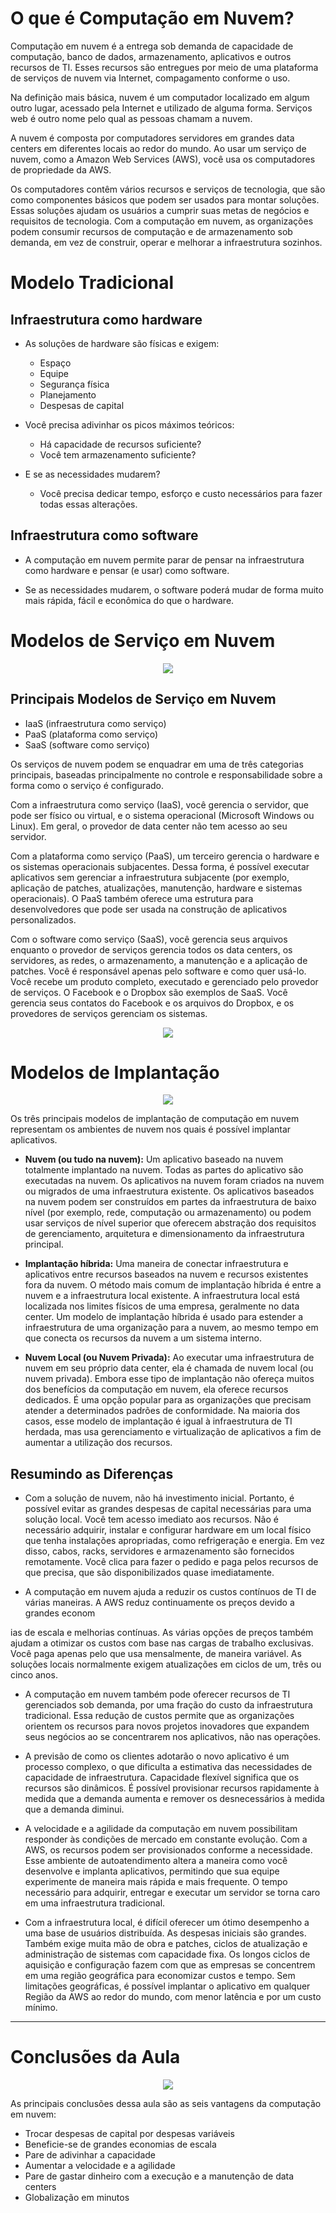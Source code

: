 # O que é Computação em Nuvem?

Computação em nuvem é a entrega sob demanda de capacidade de computação, banco de dados, armazenamento, aplicativos e outros recursos de TI. Esses recursos são entregues por meio de uma plataforma de serviços de nuvem via Internet, compagamento conforme o uso.

Na definição mais básica, nuvem é um computador localizado em algum outro lugar, acessado pela Internet e utilizado de alguma forma. Serviços web é outro nome pelo qual as pessoas chamam a nuvem.

A nuvem é composta por computadores servidores em grandes data centers em diferentes locais ao redor do mundo. Ao usar um serviço de nuvem, como a Amazon Web Services (AWS), você usa os computadores de propriedade da AWS.

Os computadores contêm vários recursos e serviços de tecnologia, que são como componentes básicos que podem ser usados para montar soluções. Essas soluções ajudam os usuários a cumprir suas metas de negócios e requisitos de tecnologia. Com a computação em nuvem, as organizações podem consumir recursos de computação e de armazenamento sob demanda, em vez de construir, operar e melhorar a infraestrutura sozinhos.

# Modelo Tradicional

## Infraestrutura como hardware

- As soluções de hardware são físicas e exigem:
  - Espaço
  - Equipe
  - Segurança física
  - Planejamento
  - Despesas de capital

- Você precisa adivinhar os picos máximos teóricos:
  - Há capacidade de recursos suficiente?
  - Você tem armazenamento suficiente?

- E se as necessidades mudarem?
  - Você precisa dedicar tempo, esforço e custo necessários para fazer todas essas alterações.

## Infraestrutura como software

- A computação em nuvem permite parar de pensar na infraestrutura como hardware e pensar (e usar) como software.

- Se as necessidades mudarem, o software poderá mudar de forma muito mais rápida, fácil e econômica do que o hardware.

# Modelos de Serviço em Nuvem

<div align=center>
    <img src="assets/img/img-01.png">
</div>

## Principais Modelos de Serviço em Nuvem

- IaaS (infraestrutura como serviço)
- PaaS (plataforma como serviço)
- SaaS (software como serviço)

Os serviços de nuvem podem se enquadrar em uma de três categorias principais, baseadas principalmente no controle e responsabilidade sobre a forma como o serviço é configurado.

Com a infraestrutura como serviço (IaaS), você gerencia o servidor, que pode ser físico ou virtual, e o sistema operacional (Microsoft Windows ou Linux). Em geral, o provedor de data center não tem acesso ao seu servidor.

Com a plataforma como serviço (PaaS), um terceiro gerencia o hardware e os sistemas operacionais subjacentes. Dessa forma, é possível executar aplicativos sem gerenciar a infraestrutura subjacente (por exemplo, aplicação de patches, atualizações, manutenção, hardware e sistemas operacionais). O PaaS também oferece uma estrutura para desenvolvedores que pode ser usada na construção de aplicativos personalizados.

Com o software como serviço (SaaS), você gerencia seus arquivos enquanto o provedor de serviços gerencia todos os data centers, os servidores, as redes, o armazenamento, a manutenção e a aplicação de patches. Você é responsável apenas pelo software e como quer usá-lo. Você recebe um produto completo, executado e gerenciado pelo provedor de serviços. O Facebook e o Dropbox são exemplos de SaaS. Você gerencia seus contatos do Facebook e os arquivos do Dropbox, e os provedores de serviços gerenciam os sistemas.

<div align=center>
    <img src="assets/img/img-02.png">
</div>

# Modelos de Implantação

<div align=center>
    <img src="assets/img/img-03.png">
</div>

Os três principais modelos de implantação de computação em nuvem representam os ambientes de nuvem nos quais é possível implantar aplicativos.

- **Nuvem (ou tudo na nuvem):**
  Um aplicativo baseado na nuvem totalmente implantado na nuvem. Todas as partes do aplicativo são executadas na nuvem. Os aplicativos na nuvem foram criados na nuvem ou migrados de uma infraestrutura existente. Os aplicativos baseados na nuvem podem ser construídos em partes da infraestrutura de baixo nível (por exemplo, rede, computação ou armazenamento) ou podem usar serviços de nível superior que oferecem abstração dos requisitos de gerenciamento, arquitetura e dimensionamento da infraestrutura principal.
  
- **Implantação híbrida:**
  Uma maneira de conectar infraestrutura e aplicativos entre recursos baseados na nuvem e recursos existentes fora da nuvem. O método mais comum de implantação híbrida é entre a nuvem e a infraestrutura local existente. A infraestrutura local está localizada nos limites físicos de uma empresa, geralmente no data center. Um modelo de implantação híbrida é usado para estender a infraestrutura de uma organização para a nuvem, ao mesmo tempo em que conecta os recursos da nuvem a um sistema interno.

- **Nuvem Local (ou Nuvem Privada):**
  Ao executar uma infraestrutura de nuvem em seu próprio data center, ela é chamada de nuvem local (ou nuvem privada). Embora esse tipo de implantação não ofereça muitos dos benefícios da computação em nuvem, ela oferece recursos dedicados. É uma opção popular para as organizações que precisam atender a determinados padrões de conformidade. Na maioria dos casos, esse modelo de implantação é igual à infraestrutura de TI herdada, mas usa gerenciamento e virtualização de aplicativos a fim de aumentar a utilização dos recursos.

## Resumindo as Diferenças

- Com a solução de nuvem, não há investimento inicial. Portanto, é possível evitar as grandes despesas de capital necessárias para uma solução local. Você tem acesso imediato aos recursos. Não é necessário adquirir, instalar e configurar hardware em um local físico que tenha instalações apropriadas, como refrigeração e energia. Em vez disso, cabos, racks, servidores e armazenamento são fornecidos remotamente. Você clica para fazer o pedido e paga pelos recursos de que precisa, que são disponibilizados quase imediatamente.
  
- A computação em nuvem ajuda a reduzir os custos contínuos de TI de várias maneiras. A AWS reduz continuamente os preços devido a grandes econom

ias de escala e melhorias contínuas. As várias opções de preços também ajudam a otimizar os custos com base nas cargas de trabalho exclusivas. Você paga apenas pelo que usa mensalmente, de maneira variável. As soluções locais normalmente exigem atualizações em ciclos de um, três ou cinco anos.

- A computação em nuvem também pode oferecer recursos de TI gerenciados sob demanda, por uma fração do custo da infraestrutura tradicional. Essa redução de custos permite que as organizações orientem os recursos para novos projetos inovadores que expandem seus negócios ao se concentrarem nos aplicativos, não nas operações.

- A previsão de como os clientes adotarão o novo aplicativo é um processo complexo, o que dificulta a estimativa das necessidades de capacidade de infraestrutura. Capacidade flexível significa que os recursos são dinâmicos. É possível provisionar recursos rapidamente à medida que a demanda aumenta e remover os desnecessários à medida que a demanda diminui.

- A velocidade e a agilidade da computação em nuvem possibilitam responder às condições de mercado em constante evolução. Com a AWS, os recursos podem ser provisionados conforme a necessidade. Esse ambiente de autoatendimento altera a maneira como você desenvolve e implanta aplicativos, permitindo que sua equipe experimente de maneira mais rápida e mais frequente. O tempo necessário para adquirir, entregar e executar um servidor se torna caro em uma infraestrutura tradicional.

- Com a infraestrutura local, é difícil oferecer um ótimo desempenho a uma base de usuários distribuída. As despesas iniciais são grandes. Também exige muita mão de obra e patches, ciclos de atualização e administração de sistemas com capacidade fixa. Os longos ciclos de aquisição e configuração fazem com que as empresas se concentrem em uma região geográfica para economizar custos e tempo. Sem limitações geográficas, é possível implantar o aplicativo em qualquer Região da AWS ao redor do mundo, com menor latência e por um custo mínimo.

--- 

# Conclusões da Aula

<div align=center>
    <img src="assets/img/conclusao-01.png">
</div>

As principais conclusões dessa aula são as seis vantagens da computação em nuvem:

- Trocar despesas de capital por despesas variáveis
- Beneficie-se de grandes economias de escala
- Pare de adivinhar a capacidade
- Aumentar a velocidade e a agilidade
- Pare de gastar dinheiro com a execução e a manutenção de data centers
- Globalização em minutos

